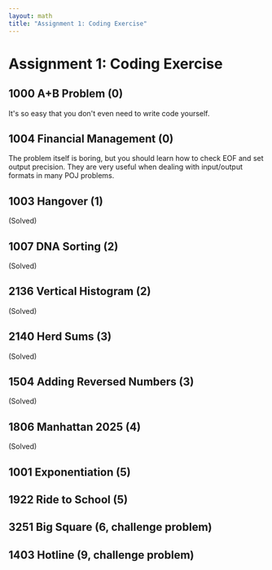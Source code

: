 ```yaml
---
layout: math
title: "Assignment 1: Coding Exercise"
---
```


# Assignment 1: Coding Exercise

## 1000 A+B Problem (0)

It's so easy that you don't even need to write code yourself.

## 1004 Financial Management (0)

The problem itself is boring, but you should learn how to check EOF and set output precision. They are very useful when dealing with input/output formats in many POJ problems.

## 1003 Hangover (1)

(Solved)

## 1007 DNA Sorting (2)

(Solved)

## 2136 Vertical Histogram (2)

(Solved)

## 2140 Herd Sums (3)

(Solved)

## 1504 Adding Reversed Numbers (3)

(Solved)

## 1806 Manhattan 2025 (4)

(Solved)

## 1001 Exponentiation (5)

## 1922 Ride to School (5)

## 3251 Big Square (6, challenge problem)

## 1403 Hotline (9, challenge problem)